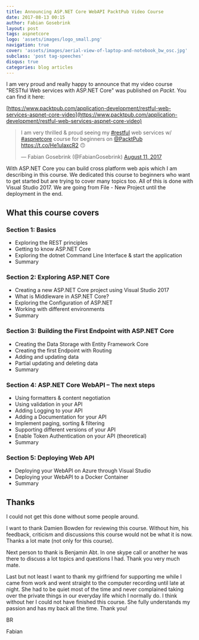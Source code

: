 ```yaml
---
title: Announcing ASP.NET Core WebAPI PacktPub Video Course
date: 2017-08-13 00:15
author: Fabian Gosebrink
layout: post
tags: aspnetcore
logo: 'assets/images/logo_small.png'
navigation: true
cover: 'assets/images/aerial-view-of-laptop-and-notebook_bw_osc.jpg'
subclass: 'post tag-speeches'
disqus: true
categories: blog articles
---
```


I am very proud and really happy to announce that my video course "RESTful Web services with ASP.NET Core" was published on _Packt_. You can find it here:

[https://www.packtpub.com/application-development/restful-web-services-aspnet-core-video](https://www.packtpub.com/application-development/restful-web-services-aspnet-core-video)

<blockquote class="twitter-tweet" data-partner="tweetdeck"><p lang="en" dir="ltr">I am very thrilled &amp; proud seeing my <a href="https://twitter.com/hashtag/restful?src=hash">#restful</a> web services w/ <a href="https://twitter.com/hashtag/aspnetcore?src=hash">#aspnetcore</a> course for beginners on <a href="https://twitter.com/PacktPub">@PacktPub</a> <a href="https://t.co/He1uIaxcR2">https://t.co/He1uIaxcR2</a> 🙃</p>&mdash; Fabian Gosebrink (@FabianGosebrink) <a href="https://twitter.com/FabianGosebrink/status/896027426714787841">August 11, 2017</a></blockquote>
<script async src="//platform.twitter.com/widgets.js" charset="utf-8"></script>

With ASP.NET Core you can build cross platform web apis which I am describing in this course. We dedicated this course to beginners who want to get started but are trying to cover many topics too. All of this is done with Visual Studio 2017. We are going from File - New Project until the deployment in the end.

## What this course covers

### Section 1: Basics

* Exploring the REST principles
* Getting to know ASP.NET Core
* Exploring the dotnet Command Line Interface & start the application
* Summary
 
### Section 2: Exploring ASP.NET Core
 
* Creating a new ASP.NET Core project using Visual Studio 2017
* What is Middleware in ASP.NET Core?
* Exploring the Configuration of ASP.NET
* Working with different environments
* Summary
 
### Section 3: Building the First Endpoint with ASP.NET Core

* Creating the Data Storage with Entity Framework Core
* Creating the first Endpoint with Routing
* Adding and updating data
* Partial updating and deleting data
* Summary
 
### Section 4: ASP.NET Core WebAPI – The next steps

* Using formatters & content negotiation
* Using validation in your API
* Adding Logging to your API
* Adding a Documentation for your API
* Implement paging, sorting & filtering 
* Supporting different versions of your API
* Enable Token Authentication on your API (theoretical)
* Summary
 
### Section 5: Deploying Web API

* Deploying your WebAPI on Azure through Visual Studio
* Deploying your WebAPI to a Docker Container
* Summary
 

## Thanks

I could not get this done without some people around.

I want to thank Damien Bowden for reviewing this course. Without him, his feedback, criticism and discussions this course would not be what it is now. Thanks a lot mate (not only for this course).

Next person to thank is Benjamin Abt. In one skype call or another he was there to discuss a lot topics and questions I had. Thank you very much mate. 

Last but not least I want to thank my girlfriend for supporting me while I came from work and went straight to the computer recording until late at night. She had to be quiet most of the time and never complained taking over the private things in our everyday life which I normally do. I think without her I could not have finished this course. She fully understands my passion and has my back all the time. Thank you!

BR

Fabian